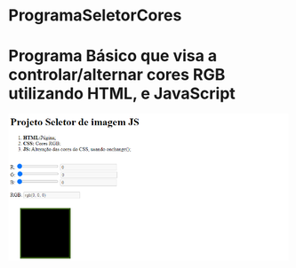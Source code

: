  # ProgramaSeletorCores

 # Programa  Básico que visa a controlar/alternar cores RGB  utilizando HTML, e JavaScript

 ![Cores](https://github.com/Franksilva959/ProjetoseletocoresrJS/blob/master/projetoSeletor.PNG)
	
